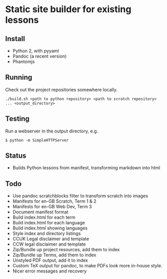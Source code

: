 # Static site builder for existing lessons


## Install

- Python 2, with pyyaml
- Pandoc (a recent version)
- Phantomjs

## Running

Check out the project repositories somewhere locally.

```
./build.sh <path to python repository> <path to scratch repository> ... <output_directory>
```

## Testing

Run a webserver in the output directory, e.g.

```
$ python -m SimpleHTTPServer
```

## Status

- Builds Python lessons from manifest, transforming markdown into html


## Todo

- Use pandoc scratchblocks filter to transform scratch into images
- Manifests for en-GB Scratch, Term 1 & 2
- Manifests for en-GB Web Dev, Term 3
- Document manifest format 
- Build index.html for each term
- Build index.html for each language
- Build index.html showing languages
- Style index and directory listings
- CCUK Legal disclaimer and template
- CCW legal disclaimer and template
- Zip/Bundle up project resources, add them to index
- Zip/Bundle up Terms, add them to index
- Unstyled PDF output, add it to index
- Custom TeX output for pandoc, to make PDFs look more in-house style.
- Nicer error messages and recovery
